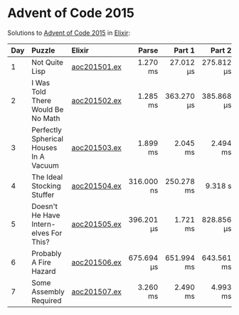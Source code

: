 # Advent of Code 2015

Solutions to [Advent of Code 2015](https://adventofcode.com/2015/) in [Elixir](https://elixir-lang.org/):

| Day  | Puzzle                                 | Elixir                                                                 |      Parse |     Part 1 |     Part 2 |
| :--- | :------------------------------------- | :--------------------------------------------------------------------- | ---------: | ---------: | ---------: |
| 1    | Not Quite Lisp                         | [aoc201501.ex](01_not_quite_lisp/aoc201501.ex)                         |   1.270 ms |  27.012 µs | 275.812 µs |
| 2    | I Was Told There Would Be No Math      | [aoc201502.ex](02_i_was_told_there_would_be_no_math/aoc201502.ex)      |   1.285 ms | 363.270 µs | 385.868 µs |
| 3    | Perfectly Spherical Houses In A Vacuum | [aoc201503.ex](03_perfectly_spherical_houses_in_a_vacuum/aoc201503.ex) |   1.899 ms |   2.045 ms |   2.494 ms |
| 4    | The Ideal Stocking Stuffer             | [aoc201504.ex](04_the_ideal_stocking_stuffer/aoc201504.ex)             | 316.000 ns | 250.278 ms |    9.318 s |
| 5    | Doesn't He Have Intern-elves For This? | [aoc201505.ex](05_doesnt_he_have_intern-elves_for_this/aoc201505.ex)   | 396.201 µs |   1.721 ms | 828.856 µs |
| 6    | Probably A Fire Hazard                 | [aoc201506.ex](06_probably_a_fire_hazard/aoc201506.ex)                 | 675.694 µs | 651.994 ms | 643.561 ms |
| 7    | Some Assembly Required                 | [aoc201507.ex](07_some_assembly_required/aoc201507.ex)                 |   3.260 ms |   2.490 ms |   4.993 ms |
